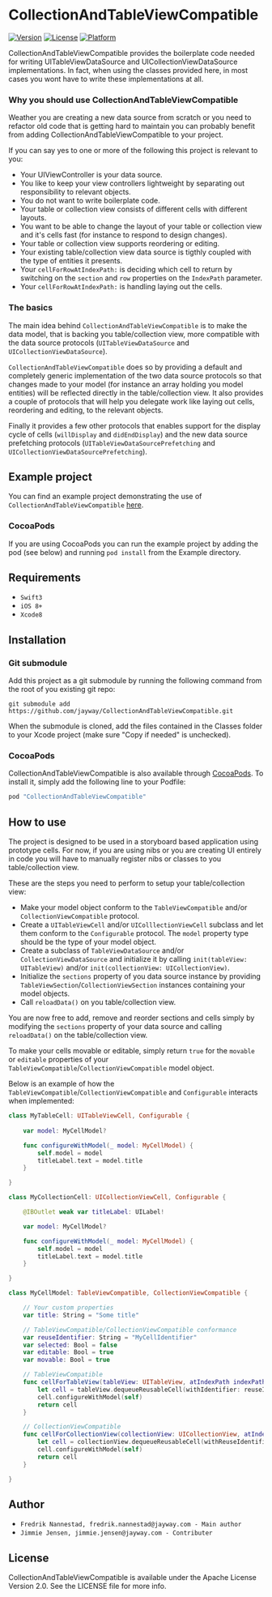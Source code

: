 # CollectionAndTableViewCompatible

[![Version](https://img.shields.io/cocoapods/v/CollectionAndTableViewCompatible.svg?style=flat)](http://cocoapods.org/pods/CollectionAndTableViewCompatible)
[![License](https://img.shields.io/cocoapods/l/CollectionAndTableViewCompatible.svg?style=flat)](http://cocoapods.org/pods/CollectionAndTableViewCompatible)
[![Platform](https://img.shields.io/cocoapods/p/CollectionAndTableViewCompatible.svg?style=flat)](http://cocoapods.org/pods/CollectionAndTableViewCompatible)

CollectionAndTableViewCompatible provides the boilerplate code needed for writing UITableViewDataSource and UICollectionViewDataSource implementations. In fact, when using the classes provided here, in most cases you wont have to write these implementations at all.

### Why you should use CollectionAndTableViewCompatible

Weather you are creating a new data source from scratch or you need to refactor old code that is getting hard to maintain you can probably benefit from adding CollectionAndTableViewCompatible to your project. 

If you can say yes to one or more of the following this project is relevant to you:

- Your UIViewController is your data source.
- You like to keep your view controllers lightweight by separating out responsibility to relevant objects.
- You do not want to write boilerplate code. 
- Your table or collection view consists of different cells with different layouts.
- You want to be able to change the layout of your table or collection view and it's cells fast (for instance to respond to design changes).
- Your table or collection view supports reordering or editing.
- Your existing table/collection view data source is tigthly coupled with the type of entities it presents. 
- Your `cellForRowAtIndexPath:` is deciding which cell to return by switching on the `section` and `row` properties on the `IndexPath` parameter.
- Your `cellForRowAtIndexPath:` is handling laying out the cells.

### The basics

The main idea behind `CollectionAndTableViewCompatible` is to make the data model, that is backing you table/collection view, more compatible with the data source protocols (`UITableViewDataSource` and `UICollectionViewDataSource`). 

`CollectionAndTableViewCompatible` does so by providing a default and completely generic implementation of the two data source protocols so that changes made to your model (for instance an array holding you model entities) will be reflected directly in the table/collection view. It also provides a couple of protocols that will help you delegate work like laying out cells, reordering and editing, to the relevant objects.

Finally it provides a few other protocols that enables support for the display cycle of cells (`willDisplay` and `didEndDisplay`) and the new data source prefetching protocols (`UITableViewDataSourcePrefetching` and `UICollectionViewDataSourcePrefetching`).

## Example project

You can find an example project demonstrating the use of `CollectionAndTableViewCompatible` [here](https://github.com/jayway/CollectionAndTableViewCompatibleExample).

### CocoaPods
If you are using CocoaPods you can run the example project by adding the pod (see below) and running `pod install` from the Example directory.

## Requirements

- `Swift3`
- `iOS 8+`
- `Xcode8`

## Installation

### Git submodule

Add this project as a git submodule by running the following command from the root of you existing git repo:

```shell
git submodule add https://github.com/jayway/CollectionAndTableViewCompatible.git
```

When the submodule is cloned, add the files contained in the Classes folder to your Xcode project (make sure "Copy if needed" is unchecked).

### CocoaPods

CollectionAndTableViewCompatible is also available through [CocoaPods](http://cocoapods.org). To install
it, simply add the following line to your Podfile:

```ruby
pod "CollectionAndTableViewCompatible"
```

## How to use

The project is designed to be used in a storyboard based application using prototype cells. For now, if you are using nibs or you are creating UI entirely in code you will have to manually register nibs or classes to you table/collection view.

These are the steps you need to perform to setup your table/collection view:

- Make your model object conform to the `TableViewCompatible` and/or `CollectionViewCompatible` protocol. 
- Create a `UITableViewCell` and/or `UIColllectionViewCell` subclass and let them conform to the `Configurable` protocol. The `model` property type should be the type of your model object. 
- Create a subclass of `TableViewDataSource` and/or `CollectionViewDataSource` and initialize it by calling `init(tableView: UITableView)` and/or `init(collectionView: UICollectionView)`.
- Initialize the `sections` property of you data source instance by providing `TableViewSection`/`CollectionViewSection` instances containing your model objects.
- Call `reloadData()` on you table/collection view.

You are now free to add, remove and reorder sections and cells simply by modifying the `sections` property of your data source and calling `reloadData()` on the table/collection view.

To make your cells movable or editable, simply return `true` for the `movable` or `editable` properties of your `TableViewCompatible`/`CollectionViewCompatible` model object.

Below is an example of how the `TableViewCompatible`/`CollectionViewCompatible` and `Configurable` interacts when implemented:

```swift
class MyTableCell: UITableViewCell, Configurable {
    
    var model: MyCellModel?

    func configureWithModel(_ model: MyCellModel) {
        self.model = model
        titleLabel.text = model.title
    }

}

class MyCollectionCell: UICollectionViewCell, Configurable {

    @IBOutlet weak var titleLabel: UILabel!

    var model: MyCellModel?

    func configureWithModel(_ model: MyCellModel) {
        self.model = model
        titleLabel.text = model.title
    }

}

class MyCellModel: TableViewCompatible, CollectionViewCompatible {

    // Your custom properties
    var title: String = "Some title"

    // TableViewCompatible/CollectionViewCompatible conformance
    var reuseIdentifier: String = "MyCellIdentifier"
    var selected: Bool = false
    var editable: Bool = true
    var movable: Bool = true

    // TableViewCompatible
    func cellForTableView(tableView: UITableView, atIndexPath indexPath: IndexPath) -> UITableViewCell {
        let cell = tableView.dequeueReusableCell(withIdentifier: reuseIdentifier, for: indexPath) as! MyTableCell
        cell.configureWithModel(self)
        return cell
    }

    // CollectionViewCompatible
    func cellForCollectionView(collectionView: UICollectionView, atIndexPath indexPath: IndexPath) -> UICollectionViewCell {
        let cell = collectionView.dequeueReusableCell(withReuseIdentifier: reuseIdentifier, for: indexPath) as! MyCollectionCell
        cell.configureWithModel(self)
        return cell
    }

}
```

## Author

- `Fredrik Nannestad, fredrik.nannestad@jayway.com - Main author`
- `Jimmie Jensen, jimmie.jensen@jayway.com - Contributer`

## License

CollectionAndTableViewCompatible is available under the Apache License Version 2.0. See the LICENSE file for more info.
